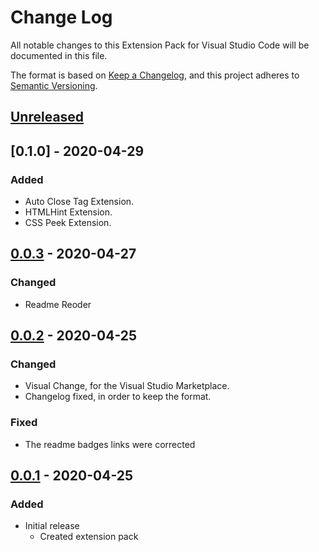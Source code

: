 # Change Log

All notable changes to this Extension Pack for Visual Studio Code will be documented in this file.

The format is based on [Keep a Changelog](https://keepachangelog.com/en/1.0.0/),
and this project adheres to [Semantic Versioning](https://semver.org/spec/v2.0.0.html).

## [Unreleased]

## [0.1.0] - 2020-04-29

### Added

* Auto Close Tag Extension.
* HTMLHint Extension.
* CSS Peek Extension.

## [0.0.3] - 2020-04-27

### Changed

* Readme Reoder

## [0.0.2] - 2020-04-25

### Changed

* Visual Change, for the Visual Studio Marketplace.
* Changelog fixed, in order to keep the format.
  
### Fixed

* The readme badges links were corrected

## [0.0.1] - 2020-04-25

### Added

* Initial release
  * Created extension pack

[Unreleased]: https://github.com/Gydunhn/WebDesign-Essentials/tree/develop
[0.0.3]: https://github.com/Gydunhn/WebDesign-Essentials/releases/tag/0.0.3
[0.0.2]: https://github.com/Gydunhn/WebDesign-Essentials/releases/tag/0.0.2
[0.0.1]: https://github.com/Gydunhn/WebDesign-Essentials/releases/tag/0.0.1
